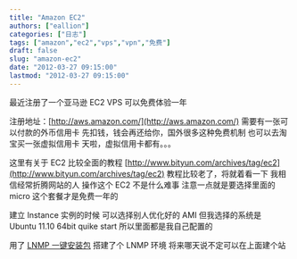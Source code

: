 ```yaml
---
title: "Amazon EC2"
authors: ["eallion"]
categories: ["日志"]
tags: ["amazon","ec2","vps","vpn","免费"]
draft: false
slug: "amazon-ec2"
date: "2012-03-27 09:15:00"
lastmod: "2012-03-27 09:15:00"
---
```


最近注册了一个亚马逊 EC2 VPS
可以免费体验一年

注册地址：[http://aws.amazon.com/](http://aws.amazon.com/)
需要有一张可以付款的外币信用卡
先扣钱，钱会再还给你，国外很多这种免费机制
也可以去淘宝买一张虚拟信用卡
天啦，虚拟信用卡都有。。。

这里有关于 EC2 比较全面的教程
[http://www.bityun.com/archives/tag/ec2](http://www.bityun.com/archives/tag/ec2)
教程比较老了，将就着看一下
我相信经常折腾网站的人
操作这个 EC2 不是什么难事
注意一点就是要选择里面的 micro
这个套餐才是免费一年的

建立 Instance 实例的时候
可以选择别人优化好的 AMI
但我选择的系统是 Ubuntu 11.10 64bit quike start
所以里面都是我自己配置的

用了 [LNMP 一键安装包](http://lnmp.org) 搭建了个 LNMP 环境
将来哪天说不定可以在上面建个站
